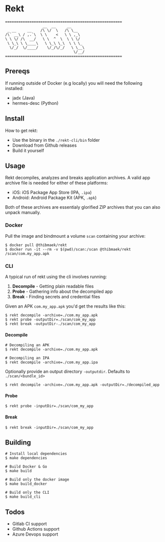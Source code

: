 # Rekt

```plaintext
=====================================================
                 __  __     __
 _ __     __    /\ \/  \   /\ \__
/\` __\ / ,.`\  \ \    <   \ \ ,_\
\ \ \/ /\  __/   \ \  ^  \  \ \ \/
 \ \_\ \ \____\   \ \_\ \_\  \ \ \_
  \/_/  \/____/    \/_/\/_/   \ \__\
                               \/__/
=====================================================
```

## Prereqs

If running outside of Docker (e.g locally) you will need the following installed:
- jadx (Java)
- hermes-desc (Python)

## Install

How to get rekt:

- Use the binary in the `./rekt-cli/bin` folder
- Download from Github releases
- Build it yourself

## Usage

Rekt decompiles, analyzes and breaks application archives. A valid app archive file is needed for either of these platforms:

- iOS: iOS Package App Store (IPA, `.ipa`)
- Android: Android Package Kit (APK, `.apk`)

Both of these archives are essentialy glorified ZIP archives that you can also unpack manually.

### Docker

Pull the image and bindmount a volume `scan` containing your archive:

```console
$ docker pull @thibmaek/rekt
$ docker run -it --rm -v $(pwd)/scan:/scan @thibmaek/rekt /scan/com.my_app.apk
```

### CLI

A typical run of rekt using the cli involves running:

1. **Decompile** - Getting plain readable files
2. **Probe** - Gathering info about the decompiled app
3. **Break** - Finding secrets and credential files

Given an APK `com.my_app.apk` you'd get the results like this:

```console
$ rekt decompile -archive=./com.my_app.apk
$ rekt probe -outputDir=./scan/com_my_app
$ rekt break -outputDir-./scan/com_my_app
```

#### Decompile

```console
# Decompiling an APK
$ rekt decompile -archive=./com.my_app.apk

# Decompiling an IPA
$ rekt decompile -archive=./com.my_app.ipa
```

Optionally provide an output directory `-outputdir`. Defaults to `./scan/<bundle_id>`

```console
$ rekt decompile -archive=./com.my_app.apk -outputDir=./decompiled_app
```

#### Probe

```console
$ rekt probe -inputDir=./scan/com_my_app
```

#### Break

```console
$ rekt break -inputDir=./scan/com_my_app
```

## Building

```console
# Install local dependencies
$ make dependencies

# Build Docker & Go
$ make build

# Build only the docker image
$ make build_docker

# Build only the CLI
$ make build_cli
```

## Todos

- Gitlab CI support
- Github Actions support
- Azure Devops support
